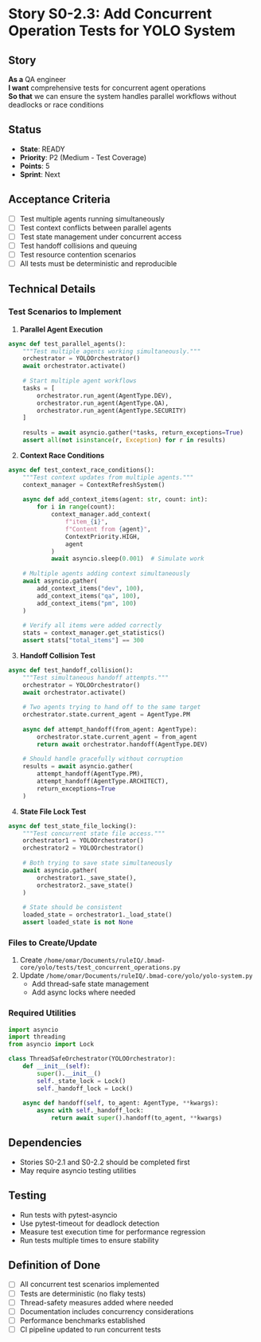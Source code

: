 # Story S0-2.3: Add Concurrent Operation Tests for YOLO System

## Story
**As a** QA engineer  
**I want** comprehensive tests for concurrent agent operations  
**So that** we can ensure the system handles parallel workflows without deadlocks or race conditions

## Status
- **State**: READY
- **Priority**: P2 (Medium - Test Coverage)
- **Points**: 5
- **Sprint**: Next

## Acceptance Criteria
- [ ] Test multiple agents running simultaneously
- [ ] Test context conflicts between parallel agents
- [ ] Test state management under concurrent access
- [ ] Test handoff collisions and queuing
- [ ] Test resource contention scenarios
- [ ] All tests must be deterministic and reproducible

## Technical Details

### Test Scenarios to Implement

1. **Parallel Agent Execution**
```python
async def test_parallel_agents():
    """Test multiple agents working simultaneously."""
    orchestrator = YOLOOrchestrator()
    await orchestrator.activate()
    
    # Start multiple agent workflows
    tasks = [
        orchestrator.run_agent(AgentType.DEV),
        orchestrator.run_agent(AgentType.QA),
        orchestrator.run_agent(AgentType.SECURITY)
    ]
    
    results = await asyncio.gather(*tasks, return_exceptions=True)
    assert all(not isinstance(r, Exception) for r in results)
```

2. **Context Race Conditions**
```python
async def test_context_race_conditions():
    """Test context updates from multiple agents."""
    context_manager = ContextRefreshSystem()
    
    async def add_context_items(agent: str, count: int):
        for i in range(count):
            context_manager.add_context(
                f"item_{i}",
                f"Content from {agent}",
                ContextPriority.HIGH,
                agent
            )
            await asyncio.sleep(0.001)  # Simulate work
    
    # Multiple agents adding context simultaneously
    await asyncio.gather(
        add_context_items("dev", 100),
        add_context_items("qa", 100),
        add_context_items("pm", 100)
    )
    
    # Verify all items were added correctly
    stats = context_manager.get_statistics()
    assert stats["total_items"] == 300
```

3. **Handoff Collision Test**
```python
async def test_handoff_collision():
    """Test simultaneous handoff attempts."""
    orchestrator = YOLOOrchestrator()
    await orchestrator.activate()
    
    # Two agents trying to hand off to the same target
    orchestrator.state.current_agent = AgentType.PM
    
    async def attempt_handoff(from_agent: AgentType):
        orchestrator.state.current_agent = from_agent
        return await orchestrator.handoff(AgentType.DEV)
    
    # Should handle gracefully without corruption
    results = await asyncio.gather(
        attempt_handoff(AgentType.PM),
        attempt_handoff(AgentType.ARCHITECT),
        return_exceptions=True
    )
```

4. **State File Lock Test**
```python
async def test_state_file_locking():
    """Test concurrent state file access."""
    orchestrator1 = YOLOOrchestrator()
    orchestrator2 = YOLOOrchestrator()
    
    # Both trying to save state simultaneously
    await asyncio.gather(
        orchestrator1._save_state(),
        orchestrator2._save_state()
    )
    
    # State should be consistent
    loaded_state = orchestrator1._load_state()
    assert loaded_state is not None
```

### Files to Create/Update
1. Create `/home/omar/Documents/ruleIQ/.bmad-core/yolo/tests/test_concurrent_operations.py`
2. Update `/home/omar/Documents/ruleIQ/.bmad-core/yolo/yolo-system.py`
   - Add thread-safe state management
   - Add async locks where needed

### Required Utilities
```python
import asyncio
import threading
from asyncio import Lock

class ThreadSafeOrchestrator(YOLOOrchestrator):
    def __init__(self):
        super().__init__()
        self._state_lock = Lock()
        self._handoff_lock = Lock()
    
    async def handoff(self, to_agent: AgentType, **kwargs):
        async with self._handoff_lock:
            return await super().handoff(to_agent, **kwargs)
```

## Dependencies
- Stories S0-2.1 and S0-2.2 should be completed first
- May require asyncio testing utilities

## Testing
- Run tests with pytest-asyncio
- Use pytest-timeout for deadlock detection
- Measure test execution time for performance regression
- Run tests multiple times to ensure stability

## Definition of Done
- [ ] All concurrent test scenarios implemented
- [ ] Tests are deterministic (no flaky tests)
- [ ] Thread-safety measures added where needed
- [ ] Documentation includes concurrency considerations
- [ ] Performance benchmarks established
- [ ] CI pipeline updated to run concurrent tests